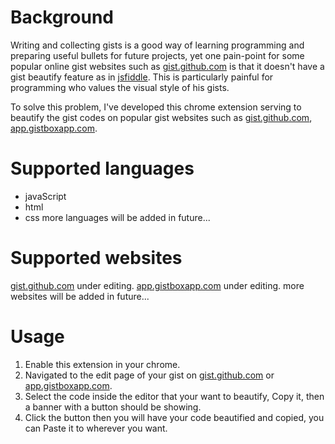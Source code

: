 # Background
Writing and collecting gists is a good way of learning programming and preparing useful bullets for future projects, yet one pain-point for some popular online gist websites such as [gist.github.com](https://gist.github.com/) is that it doesn't have a gist beautify feature as in [jsfiddle](https://jsfiddle.net). This is particularly painful for programming who values the visual style of his gists.

To solve this problem, I've developed this chrome extension serving to beautify the gist codes on popular gist websites such as [gist.github.com](https://gist.github.com/), [app.gistboxapp.com](https://app.gistboxapp.com/).

# Supported languages
* javaScript
* html
* css
more languages will be added in future...

# Supported websites
[gist.github.com](https://gist.github.com/) under editing.
[app.gistboxapp.com](https://app.gistboxapp.com/) under editing.
more websites will be added in future...

# Usage
1. Enable this extension in your chrome.
2. Navigated to the edit page of your gist on [gist.github.com](https://gist.github.com/) or [app.gistboxapp.com](https://app.gistboxapp.com/).
3. Select the code inside the editor that your want to beautify, Copy it, then a banner with a button should be showing.
4. Click the button then you will have your code beautified and copied, you can Paste it to wherever you want.